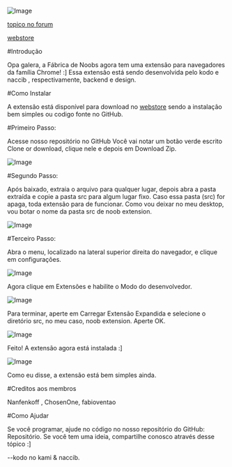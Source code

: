 ![Image](http://i63.tinypic.com/2z7ob3t.jpg)

[topico no forum](http://fabricadenoobs.boards.net/thread/1914/instalando-extens-da-brica-noobs)

[webstore](https://chrome.google.com/webstore/detail/f%C3%A1brica-de-noobs/cpdkamcakmhdadiebpoaedeioohjifdi)

#Introdução

Opa galera, a Fábrica de Noobs agora tem uma extensão para navegadores da família Chrome! :] 
Essa extensão está sendo desenvolvida pelo kodo e naccib , respectivamente, backend e design.

#Como Instalar

A extensão está disponível para download no [webstore](https://chrome.google.com/webstore/detail/f%C3%A1brica-de-noobs/cpdkamcakmhdadiebpoaedeioohjifdi) sendo a instalação bem simples ou codigo fonte no GitHub.

#Primeiro Passo:

Acesse nosso repositório no GitHub
Você vai notar um botão verde escrito Clone or download, clique nele e depois em Download Zip.

![Image](http://i63.tinypic.com/hs98o0.jpg)

#Segundo Passo:

Após baixado, extraia o arquivo para qualquer lugar, depois abra a pasta extraída e copie a pasta src para algum lugar fixo.
Caso essa pasta (src) for apaga, toda extensão para de funcionar. Como vou deixar no meu desktop, vou botar o nome da pasta src de noob extension.

![Image](http://i64.tinypic.com/2l9jlop.jpg)

#Terceiro Passo:

Abra o menu, localizado na lateral superior direita do navegador, e clique em configurações.

![Image](http://i63.tinypic.com/34gvg2a.jpg)

Agora clique em Extensões e habilite o Modo do desenvolvedor.

![Image](http://i67.tinypic.com/2dqr3au.jpg)

Para terminar, aperte em Carregar Extensão Expandida e selecione o diretório src, no meu caso, noob extension.
Aperte OK.

![Image](http://i67.tinypic.com/jky5ww.jpg)

Feito! A extensão agora está instalada :]

![Image](http://i63.tinypic.com/213pw7o.jpg)

Como eu disse, a extensão está bem simples ainda.

#Creditos aos membros

Nanfenkoff , ChosenOne, fabioventao

#Como Ajudar

Se você programar, ajude no código no nosso repositório do GitHub: Repositório.
Se você tem uma ideia, compartilhe conosco através desse tópico :]

--kodo no kami & naccib.
